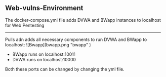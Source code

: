 ## Web-vulns-Environment
The docker-compose.yml file adds DVWA and BWapp instances to localhost for Web Pentesting
<hr>
Pulls adn adds all necessary components to run DVWA and BWapp to localhost:
![Bwapp](bwapp.png "bwapp"  )

- BWapp runs on localhost:10011
- DVWA runs on localhost:10000

Both these ports can be changed by changing the yml file.
